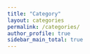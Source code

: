 ```yaml
---
title: "Category"
layout: categories
permalink: /categories/
author_profile: true
sidebar_main_total: true
---
```


